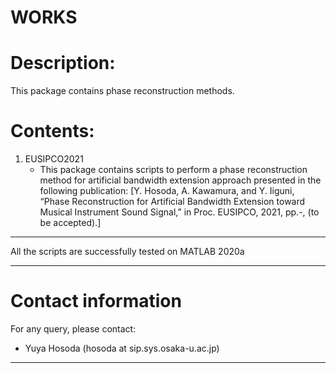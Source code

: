 # WORKS

# Description:

This package contains phase reconstruction methods.

# Contents:
1.  EUSIPCO2021
    * This package contains scripts to perform a phase reconstruction method for artificial bandwidth extension approach presented in the following publication:
[Y. Hosoda, A. Kawamura, and Y. Iiguni, “Phase Reconstruction for Artificial Bandwidth Extension toward Musical Instrument Sound Signal,” in Proc. EUSIPCO, 2021, pp.-, (to be accepted).]

____________________________________________________________________________

All the scripts are successfully tested on MATLAB 2020a
____________________________________________________________________________

# Contact information
For any query, please contact:
* Yuya Hosoda (hosoda at sip.sys.osaka-u.ac.jp)
____________________________________________________________________________
